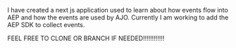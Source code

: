 I have created a next js application used to learn about how events flow into AEP and how the events are used by AJO.
Currently I am working to add the AEP SDK to collect events.

FEEL FREE TO CLONE OR BRANCH IF NEEDED!!!!!!!!!!!!
